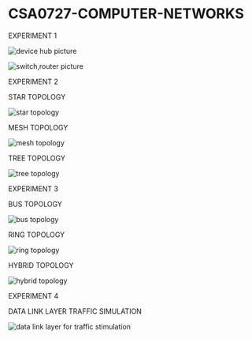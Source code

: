 # CSA0727-COMPUTER-NETWORKS

EXPERIMENT 1

![device hub picture](https://user-images.githubusercontent.com/112744426/194301523-1e5b2708-3773-4de6-b8d6-4533cf97116c.png)

![switch,router picture](https://user-images.githubusercontent.com/112744426/194301615-f4546acc-17ab-4370-9ced-7e54204428a9.png)

EXPERIMENT 2

STAR TOPOLOGY

![star topology](https://user-images.githubusercontent.com/112744426/194304298-e16fd34d-abbf-4e8a-846c-f850ac956cf7.png)

MESH TOPOLOGY

![mesh topology](https://user-images.githubusercontent.com/112744426/194304396-117456e9-99ad-45cc-8e50-83974ccc9dcd.png)

TREE TOPOLOGY

![tree topology](https://user-images.githubusercontent.com/112744426/194304453-c2807591-a51b-4d72-9ae3-98a9f139f1ec.png)

EXPERIMENT 3

BUS TOPOLOGY

![bus topology](https://user-images.githubusercontent.com/112744426/194305830-5a2fa543-66be-4eb2-bf7d-9652cdec5762.png)

RING TOPOLOGY

![ring topology](https://user-images.githubusercontent.com/112744426/194305917-615cf842-229a-4f64-9f34-451d9ea7420b.png)

HYBRID TOPOLOGY

![hybrid topology](https://user-images.githubusercontent.com/112744426/194306043-cad2e915-4cdf-409a-ab06-c2ab734dac5d.png)

EXPERIMENT 4

DATA LINK LAYER TRAFFIC SIMULATION

![data  link layer for traffic stimulation](https://user-images.githubusercontent.com/112744426/194306349-a7df69d1-e138-4840-98f4-4e471b35ae0f.png)
